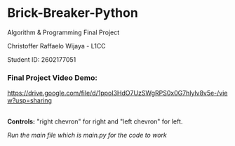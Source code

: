 # Brick-Breaker-Python

Algorithm & Programming Final Project 

Christoffer Raffaelo Wijaya - L1CC

Student ID: 2602177051

### Final Project Video Demo:
https://drive.google.com/file/d/1ppoI3HdO7UzSWgRPS0x0G7hlylv8v5e-/view?usp=sharing 
<br />
<br />

**Controls:** "right chevron" for right and "left chevron" for left. 

*Run the main file which is main.py for the code to work*
